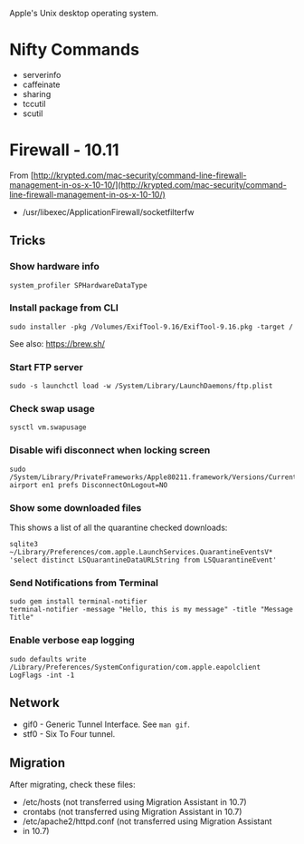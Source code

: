 Apple's Unix desktop operating system.

# Nifty Commands
- serverinfo
- caffeinate
- sharing
- tccutil
- scutil

# Firewall - 10.11
From [http://krypted.com/mac-security/command-line-firewall-management-in-os-x-10-10/](http://krypted.com/mac-security/command-line-firewall-management-in-os-x-10-10/)
- /usr/libexec/ApplicationFirewall/socketfilterfw

## Tricks
### Show hardware info

```
system_profiler SPHardwareDataType
```

### Install package from CLI

```
sudo installer -pkg /Volumes/ExifTool-9.16/ExifTool-9.16.pkg -target /
```

See also: <https://brew.sh/>

### Start FTP server

```
sudo -s launchctl load -w /System/Library/LaunchDaemons/ftp.plist
```

### Check swap usage

```
sysctl vm.swapusage
```

### Disable wifi disconnect when locking screen

```
sudo /System/Library/PrivateFrameworks/Apple80211.framework/Versions/Current/Resources airport en1 prefs DisconnectOnLogout=NO
```

### Show some downloaded files
This shows a list of all the quarantine checked downloads:

```
sqlite3 ~/Library/Preferences/com.apple.LaunchServices.QuarantineEventsV* 'select distinct LSQuarantineDataURLString from LSQuarantineEvent'
```

### Send Notifications from Terminal

```
sudo gem install terminal-notifier
terminal-notifier -message "Hello, this is my message" -title "Message Title"
```

### Enable verbose eap logging

```
sudo defaults write /Library/Preferences/SystemConfiguration/com.apple.eapolclient LogFlags -int -1
```

## Network
- gif0 - Generic Tunnel Interface. See `man gif`.
- stf0 - Six To Four tunnel.

## Migration
After migrating, check these files:
- /etc/hosts (not transferred using Migration Assistant in 10.7)
- crontabs (not transferred using Migration Assistant in 10.7)
- /etc/apache2/httpd.conf (not transferred using Migration Assistant
- in 10.7)
